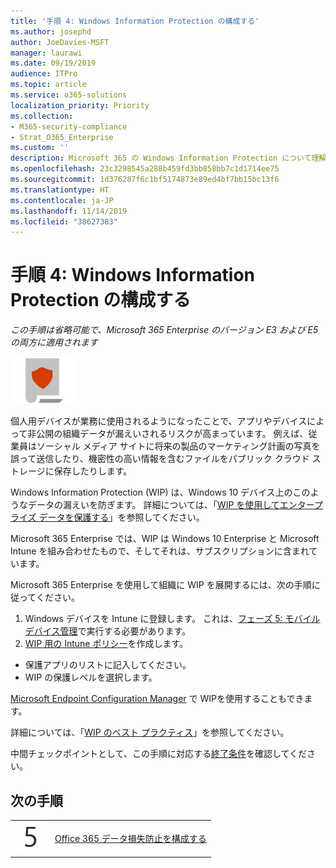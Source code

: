 ```yaml
---
title: '手順 4: Windows Information Protection の構成する'
ms.author: josephd
author: JoeDavies-MSFT
manager: laurawi
ms.date: 09/19/2019
audience: ITPro
ms.topic: article
ms.service: o365-solutions
localization_priority: Priority
ms.collection:
- M365-security-compliance
- Strat_O365_Enterprise
ms.custom: ''
description: Microsoft 365 の Windows Information Protection について理解し、展開します。
ms.openlocfilehash: 23c3298545a288b459fd3bb858bb7c1d1714ee75
ms.sourcegitcommit: 1d376287f6c1bf5174873e89ed4bf7bb15bc13f6
ms.translationtype: HT
ms.contentlocale: ja-JP
ms.lasthandoff: 11/14/2019
ms.locfileid: "38627383"
---
```

# <a name="step-4-configure-windows-information-protection"></a>手順 4: Windows Information Protection の構成する

*この手順は省略可能で、Microsoft 365 Enterprise のバージョン E3 および E5 の両方に適用されます*

![フェーズ 6: 情報保護](./media/deploy-foundation-infrastructure/infoprotection_icon-small.png)

個人用デバイスが業務に使用されるようになったことで、アプリやデバイスによって非公開の組織データが漏えいされるリスクが高まっています。 例えば、従業員はソーシャル メディア サイトに将来の製品のマーケティング計画の写真を誤って送信したり、機密性の高い情報を含むファイルをパブリック クラウド ストレージに保存したりします。 

Windows Information Protection (WIP) は、Windows 10 デバイス上のこのようなデータの漏えいを防ぎます。 詳細については、「[WIP を使用してエンタープライズ データを保護する](https://docs.microsoft.com/windows/security/information-protection/windows-information-protection/protect-enterprise-data-using-wip)」を参照してください。

Microsoft 365 Enterprise では、WIP は Windows 10 Enterprise と Microsoft Intune を組み合わせたもので、そしてそれは、サブスクリプションに含まれています。 

Microsoft 365 Enterprise を使用して組織に WIP を展開するには、次の手順に従ってください。

1. Windows デバイスを Intune に登録します。 これは、[フェーズ 5: モバイル デバイス管理](mobility-infrastructure.md)で実行する必要があります。
2. [WIP 用の Intune ポリシー](https://docs.microsoft.com/windows/security/information-protection/windows-information-protection/create-wip-policy-using-intune-azure)を作成します。
  - 保護アプリのリストに記入してください。
  - WIP の保護レベルを選択します。

[Microsoft Endpoint Configuration Manager](https://docs.microsoft.com/windows/security/information-protection/windows-information-protection/overview-create-wip-policy-sccm) で WIPを使用することもできます。 

詳細については、「[WIP のベスト プラクティス]( https://docs.microsoft.com/windows/security/information-protection/windows-information-protection/guidance-and-best-practices-wip)」を参照してください。

中間チェックポイントとして、この手順に対応する[終了条件](infoprotect-exit-criteria.md#crit-infoprotect-step4)を確認してください。

## <a name="next-step"></a>次の手順

|||
|:-------|:-----|
|![手順 5](./media/stepnumbers/Step5.png)|[Office 365 データ損失防止を構成する](infoprotect-data-loss-prevention.md)|


